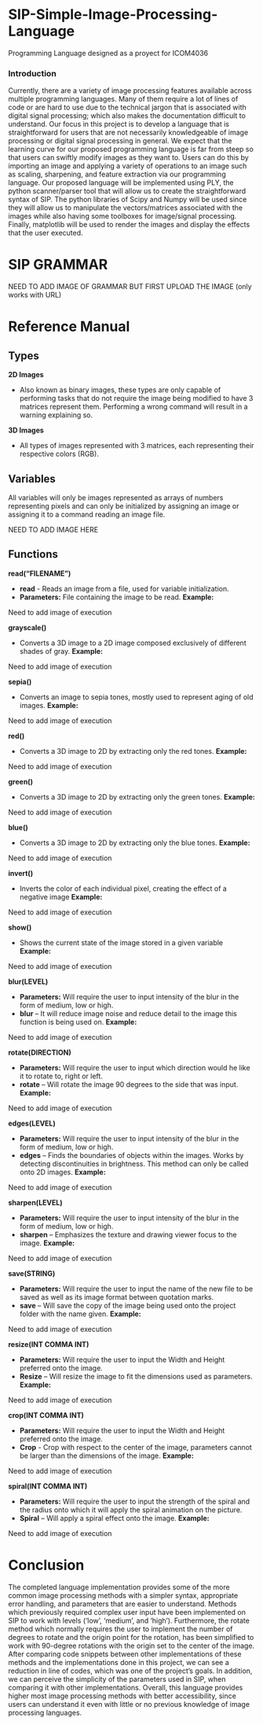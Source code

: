 # SIP-Simple-Image-Processing-Language
Programming Language designed as a proyect for ICOM4036
### Introduction

Currently, there are a variety of image processing features available across multiple programming languages. Many of them require a lot of lines of code or are hard to use due to the technical jargon that is associated with digital signal processing; which also makes the documentation difficult to understand. Our focus in this project is to develop a language that is straightforward for users that are not necessarily knowledgeable of image processing or digital signal processing in general. We expect that the learning curve for our proposed programming language is far from steep so that users can swiftly modify images as they want to. Users can do this by importing an image and applying a variety of operations to an image such as scaling, sharpening, and feature extraction via our programming language. Our proposed language will be implemented using PLY, the python scanner/parser tool that will allow us to create the straightforward syntax of SIP. The python libraries of Scipy and Numpy will be used since they will allow us to manipulate the vectors/matrices associated with the images while also having some toolboxes for image/signal processing. Finally, matplotlib will be used to render the images and display the effects that the user executed.

# SIP GRAMMAR

NEED TO ADD IMAGE OF GRAMMAR BUT FIRST UPLOAD THE IMAGE (only works with URL)

# Reference Manual

## Types

**2D Images**
*	Also known as binary images, these types are only capable of performing tasks that do not require the image being modified to have 3 matrices represent them. Performing a wrong command will result in a warning explaining so. 

**3D Images**
*	All types of images represented with 3 matrices, each representing their respective colors (RGB). 

## Variables

All variables will only be images represented as arrays of numbers representing pixels and can only be initialized by assigning an image or assigning it to a command reading an image file. 

NEED TO ADD IMAGE HERE


## Functions

**read(“FILENAME”)**
*	**read** - Reads an image from a file, used for variable initialization.
*	**Parameters:** File containing the image to be read.
**Example:**

Need to add image of execution

**grayscale()**
*	Converts a 3D image to a 2D image composed exclusively of different shades of gray.
**Example:**

Need to add image of execution

**sepia()**
*	Converts an image to sepia tones, mostly used to represent aging of old images.
**Example:**

Need to add image of execution

**red()**
*	Converts a 3D image to 2D by extracting only the red tones.
**Example:**

Need to add image of execution


**green()**
*	Converts a 3D image to 2D by extracting only the green tones.
**Example:**

Need to add image of execution


**blue()**
*	Converts a 3D image to 2D by extracting only the blue tones.
**Example:**

Need to add image of execution


**invert()**
*	Inverts the color of each individual pixel, creating the effect of a negative image
**Example:**

Need to add image of execution


**show()**
* Shows the current state of the image stored in a given variable
**Example:**

Need to add image of execution


**blur(LEVEL)**
*	**Parameters:** Will require the user to input intensity of the blur in the form of medium, low or high.
*	**blur** – It will reduce image noise and reduce detail to the image this function is being used on. 
**Example:** 

Need to add image of execution


**rotate(DIRECTION)**
*	**Parameters:** Will require the user to input which direction would he like it to rotate to, right or left. 
*	**rotate** – Will rotate the image 90 degrees to the side that was input. 
**Example:** 

Need to add image of execution


**edges(LEVEL)**
*	**Parameters:** Will require the user to input intensity of the blur in the form of medium, low or high.
*	**edges** – Finds the boundaries of objects within the images. Works by detecting discontinuities in brightness. This method can only be called onto 2D images. 
**Example:** 

Need to add image of execution


**sharpen(LEVEL)** 
*	**Parameters:** Will require the user to input intensity of the blur in the form of medium, low or high.
*	**sharpen** – Emphasizes the texture and drawing viewer focus to the image. 
**Example:** 

Need to add image of execution


**save(STRING)**
*	**Parameters:** Will require the user to input the name of the new file to be saved as well as its image format between quotation marks. 
*	**save** – Will save the copy of the image being used onto the project folder with the name given.
**Example:** 

Need to add image of execution


**resize(INT COMMA INT)**
*	**Parameters:** Will require the user to input the Width and Height preferred onto the image. 
*	**Resize** – Will resize the image to fit the dimensions used as parameters. 
**Example:** 

Need to add image of execution


**crop(INT COMMA INT)**
*	**Parameters:** Will require the user to input the Width and Height preferred onto the image.
*	**Crop** - Crop with respect to the center of the image, parameters cannot be larger than the dimensions of the image.
**Example:** 

Need to add image of execution


**spiral(INT COMMA INT)**
*	**Parameters:** Will require the user to input the strength of the spiral and the radius onto which it will apply the spiral animation on the picture. 
*	**Spiral** – Will apply a spiral effect onto the image. 
**Example:** 

Need to add image of execution


# Conclusion

  The completed language implementation provides some of the more common image processing methods with a simpler syntax, appropriate error handling, and parameters that are easier to understand. Methods which previously required complex user input have been implemented on SIP to work with levels (‘low’, ‘medium’, and ‘high’). Furthermore, the rotate method which normally requires the user to implement the number of degrees to rotate and the origin point for the rotation, has been simplified to work with 90-degree rotations with the origin set to the center of the image. After comparing code snippets between other implementations of these methods and the implementations done in this project, we can see a reduction in line of codes, which was one of the project’s goals. In addition, we can perceive the simplicity of the parameters used in SIP, when comparing it with other implementations. Overall, this language provides higher most image processing methods with better accessibility, since users can understand it even with little or no previous knowledge of image processing languages.


